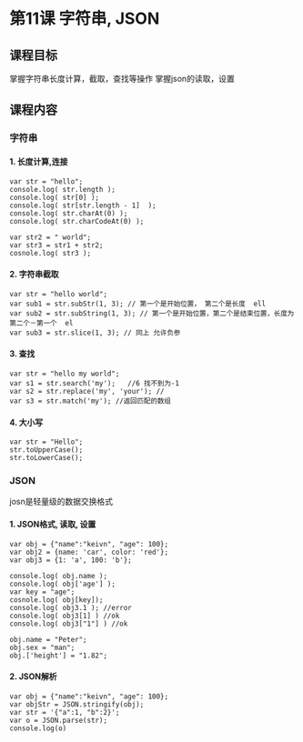 # 第11课 字符串, JSON

## 课程目标
掌握字符串长度计算，截取，查找等操作
掌握json的读取，设置

## 课程内容
### 字符串
#### 1. 长度计算,连接
    var str = "hello";
    console.log( str.length );
    console.log( str[0] );
    console.log( str[str.length - 1]  );
    console.log( str.charAt(0) );
    console.log( str.charCodeAt(0) );
    
    var str2 = " world";
    var str3 = str1 + str2;
    cosnole.log( str3 );
    
#### 2. 字符串截取 
    var str = "hello world";
    var sub1 = str.subStr(1, 3); // 第一个是开始位置， 第二个是长度  ell
    var sub2 = str.subString(1, 3); // 第一个是开始位置，第二个是结束位置，长度为第二个－第一个  el
    var sub3 = str.slice(1, 3); // 同上 允许负参

#### 3. 查找
    var str = "hello my world";
    var s1 = str.search('my');   //6 找不到为-1
    var s2 = str.replace('my', 'your'); //
    var s3 = str.match('my'); //返回匹配的数组

#### 4. 大小写
    var str = "Hello";
    str.toUpperCase();
    str.toLowerCase();

### JSON
josn是轻量级的数据交换格式

#### 1. JSON格式, 读取, 设置
    var obj = {"name":"keivn", "age": 100}; 
    var obj2 = {name: 'car', color: 'red'};
    var obj3 = {1: 'a', 100: 'b'};
    
    console.log( obj.name );
    console.log( obj['age'] );
    var key = "age";
    cosnole.log( obj[key]);
    console.log( obj3.1 ); //error
    console.log( obj3[1] ) //ok
    console.log( obj3["1"] ) //ok
    
    obj.name = "Peter";
    obj.sex = "man";
    obj.['height'] = "1.82";
    
#### 2. JSON解析
    var obj = {"name":"keivn", "age": 100}; 
    var objStr = JSON.stringify(obj);
    var str = '{"a":1, "b":2}';
    var o = JSON.parse(str);
    console.log(o)



